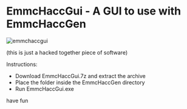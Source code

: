 # EmmcHaccGui - A GUI to use with EmmcHaccGen

![emmchaccgui](https://user-images.githubusercontent.com/54479102/124786178-ce323100-df47-11eb-8b08-afbfe80e9314.png)


(this is just a hacked together piece of software)

Instructions:
- Download EmmcHaccGui.7z and extract the archive
- Place the folder inside the EmmcHaccGen directory
- Run EmmcHaccGui.exe

have fun
